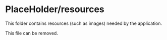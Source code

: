 # PlaceHolder/resources

This folder contains resources (such as images) needed by the application. 

This file can be removed.
